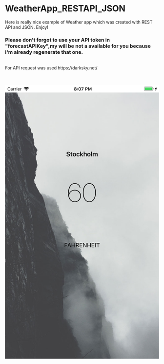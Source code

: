 # WeatherApp_RESTAPI_JSON
Here is really nice example of Weather app which was created with REST API and JSON. Enjoy!

<h3>Please don't forgot to use your API token in "forecastAPIKey",my will be not a available for you because i'm already regenerate that one.</h3>
<br>
For API request was used https://darksky.net/

<br></br>
![Screenshot](screen1.png)




